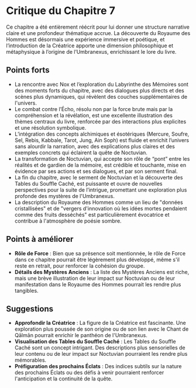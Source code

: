 # Critique du Chapitre 7

Ce chapitre a été entièrement réécrit pour lui donner une structure narrative claire et une profondeur thématique accrue. La découverte du Royaume des Hommes est désormais une expérience immersive et poétique, et l’introduction de la Créatrice apporte une dimension philosophique et métaphysique à l’origine de l’Umbranexus, enrichissant le lore du livre.

## Points forts
- La rencontre avec Nox et l’exploration du Labyrinthe des Mémoires sont des moments forts du chapitre, avec des dialogues plus directs et des scènes plus dynamiques, qui révèlent des couches supplémentaires de l'univers.
- Le combat contre l’Écho, résolu non par la force brute mais par la compréhension et la révélation, est une excellente illustration des thèmes centraux du livre, renforcée par des interactions plus explicites et une résolution symbolique.
- L’intégration des concepts alchimiques et ésotériques (Mercure, Soufre, Sel, Rebis, Kabbale, Tarot, Jung, Ain Soph) est fluide et enrichit l’univers sans alourdir la narration, avec des explications plus claires et des exemples concrets qui éclairent la quête de Noctuvian.
- La transformation de Noctuvian, qui accepte son rôle de “pont” entre les réalités et de gardien de la mémoire, est crédible et touchante, mise en évidence par ses actions et ses dialogues, et par son serment final.
- La fin du chapitre, avec le serment de Noctuvian et la découverte des Tables du Souffle Caché, est puissante et ouvre de nouvelles perspectives pour la suite de l’intrigue, promettant une exploration plus profonde des mystères de l'Umbranexus.
- La description du Royaume des Hommes comme un lieu de "données cristallisées" et de "vergers d'innovation où les idées mortes pendaient comme des fruits desséchés" est particulièrement évocatrice et contribue à l'atmosphère de poésie sombre.

## Points à améliorer
- **Rôle de Force** : Bien que sa présence soit mentionnée, le rôle de Force dans ce chapitre pourrait être légèrement plus développé, même s'il reste en retrait, pour renforcer la cohésion du groupe.
- **Détails des Mystères Anciens** : La liste des Mystères Anciens est riche, mais une brève illustration de leur impact sur Noctuvian ou de leur manifestation dans le Royaume des Hommes pourrait les rendre plus tangibles.

## Suggestions
- **Approfondir la Créatrice** : La figure de la Créatrice est fascinante. Une exploration plus poussée de son origine ou de son lien avec le Chant de Qālmān pourrait enrichir le panthéon de l'Umbranexus.
- **Visualisation des Tables du Souffle Caché** : Les Tables du Souffle Caché sont un concept intrigant. Des descriptions plus sensorielles de leur contenu ou de leur impact sur Noctuvian pourraient les rendre plus mémorables.
- **Préfiguration des prochains Éclats** : Des indices subtils sur la nature des prochains Éclats ou des défis à venir pourraient renforcer l'anticipation et la continuité de la quête.